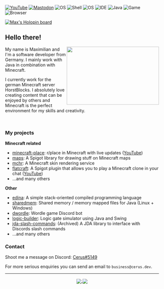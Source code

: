 <!--![Cat](https://github.com/RealCerus/RealCerus/blob/master/flying%20edina.gif?raw=true)-->
[![YouTube](https://img.shields.io/badge/YouTube-Cerusss-informational?style=flat&logo=youtube&logoColor=white&color=FF0000)](https://youtube.com/Cerusss) [![Mastodon](https://img.shields.io/badge/Mastodon-%40cerus%40chaos.social-informational?style=flat&logo=mastodon&logoColor=white&color=6265ff)](https://chaos.social/cerus) ![OS](https://img.shields.io/badge/OS-Arch-informational?style=flat&logo=archlinux&logoColor=white&color=777777) ![Shell](https://img.shields.io/badge/Shell-Zsh-informational?style=flat&logo=linux&logoColor=white&color=777777) ![OS](https://img.shields.io/badge/Desktop-KDE-informational?style=flat&logo=kde&logoColor=white&color=777777) ![IDE](https://img.shields.io/badge/IDE-IntelliJ-informational?style=flat&logo=intellijidea&logoColor=white&color=777777) ![Java](https://img.shields.io/badge/Lang-Java-informational?style=flat&logo=java&logoColor=white&color=777777) ![Game](https://img.shields.io/badge/Game-Minecraft-informational?style=flat&logo=mojangstudios&logoColor=white&color=777777) ![Browser](https://img.shields.io/badge/Browser-Brave-informational?style=flat&logo=brave&logoColor=white&color=777777)

[![Max's Holopin board](https://holopin.io/api/user/board?user=max)](https://holopin.io/@max)

## Hello there!
<img align="right" src="https://github.com/cerus/cerus/blob/master/flying%20edina.gif?raw=true" width="302" height="190" />

My name is Maximilian and I'm a software developer from Germany. I mainly work with Java in combination with Minecraft.

I currently work for the german Minecraft server HorstBlocks. I absolutely love creating content that can be enjoyed by others and Minecraft is the perfect environment for my skills and creativity.

<br>

### My projects

**Minecraft related**
- [minecraft-place](https://github.com/cerus/minecraft-place): r/place in Minecraft with live updates ([YouTube](https://www.youtube.com/watch?v=vwLOoHHjgkg))
- [maps](https://github.com/cerus/maps): A Spigot library for drawing stuff on Minecraft maps
- [mchr](https://github.com/cerus/mchr): A Minecraft skin rendering service
- [flatcraft](https://github.com/cerus/flatcraft): A Spigot plugin that allows you to play a Minecraft clone in your chat ([YouTube](https://www.youtube.com/watch?v=pwk8rcLN4j8))
- ...and many others

**Other**
- [edina](https://github.com/cerus/edina): A simple stack-oriented compiled programming language
- [sharedmem](https://github.com/cerus/sharedmem): Shared memory / memory mapped files for Java (Linux + Windows)
- [dwordle](https://github.com/cerus/dwordle): Wordle game Discord bot
- [logic-builder](https://github.com/cerus/logic-builder): Logic gate simulator using Java and Swing
- [jda-slash-commands](https://github.com/cerus/jda-slash-commands): (Archived) A JDA library to interface with Discords slash commands
- ...and many others

### Contact

Shoot me a message on Discord: [Cerus#5149](https://discord.com/users/347018538713874444)

For more serious enquiries you can send an email to `business@cerus.dev`.

---

<p align="center">
  <a href="https://github.com/anuraghazra/github-readme-stats">
    <img align="center" src="https://github-readme-stats.vercel.app/api/top-langs/?username=cerus&theme=nord&layout=compact&show_icons=true" />
  </a>
  <a href="https://github.com/anuraghazra/github-readme-stats">
    <img align="center" src="https://github-readme-stats.vercel.app/api?username=cerus&show_icons=true&include_all_commits=true&count_private=true&theme=nord" />
  </a>
</p>
